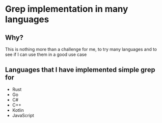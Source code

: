 # Grep implementation in many languages

## Why?
This is nothing more than a challenge for me, to try many languages 
and to see if I can use them in a good use case

## Languages that I have implemented simple grep for
 - Rust
 - Go
 - C#
 - C++
 - Kotlin
 - JavaScript
